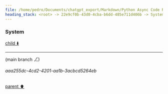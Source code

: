 ```yaml
---
file: /home/pedro/Documents/chatgpt_export/Markdown/Python Async Code Review.md
heading_stack: <root> -> 22e9cf0b-43d0-4cba-b6dd-485e711d406b -> System -> 8c4249b6-2feb-4974-82e2-5202ef7ebb86 -> System
---
```

### System

[child ⬇️](#aaa255dc-4cd2-4201-aa1b-3acbcd5264eb)

---

(main branch ⎇)
###### aaa255dc-4cd2-4201-aa1b-3acbcd5264eb
[parent ⬆️](#8c4249b6-2feb-4974-82e2-5202ef7ebb86)
